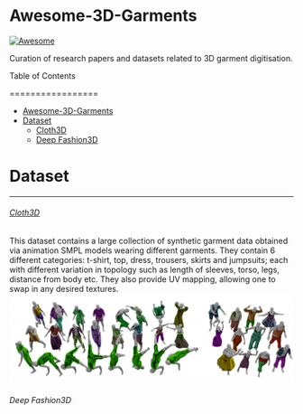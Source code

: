 # Awesome-3D-Garments

[![Awesome](https://awesome.re/badge.svg)](https://awesome.re)

Curation of research papers and datasets related to 3D garment digitisation. 

Table of Contents

=================

- [Awesome-3D-Garments](#awesome-3d-garments)
- [Dataset](#dataset)
	- [Cloth3D](#cloth3d)
	- [Deep Fashion3D](#deep-fashion3d)







# Dataset
---
###### [Cloth3D](https://chalearnlap.cvc.uab.cat/dataset/38/description/)
This dataset contains a large collection of synthetic garment data obtained via animation SMPL models wearing different garments. They contain 6 different categories: t-shirt, top, dress, trousers, skirts and jumpsuits; each with different variation in topology such as length of sleeves, torso, legs, distance from body etc.  They also provide UV mapping, allowing one to swap in any desired textures. 
![](cloth3d.png)


###### Deep Fashion3D 
 
